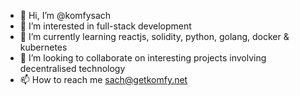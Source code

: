 - 👋 Hi, I’m @komfysach
- 👀 I’m interested in full-stack development
- 🌱 I’m currently learning reactjs, solidity, python, golang, docker & kubernetes
- 💞️ I’m looking to collaborate on interesting projects involving decentralised technology
- 📫 How to reach me sach@getkomfy.net

<!---
komfysach/komfysach is a ✨ special ✨ repository because its `README.md` (this file) appears on your GitHub profile.
You can click the Preview link to take a look at your changes.
--->
